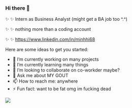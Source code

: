 ### Hi there 👋 
 
 ✨ ✨ Intern as Business Analyst (might get a BA job too ^.^)
 
 ✨ ✨ nothing more than a coding account

 ✨ ✨ https://www.linkedin.com/in/minhhi68

Here are some ideas to get you started:

- 🔭 I’m currently working on many projects
- 🌱 I’m currently learning many things
- 👯 I’m looking to collaborate on co-workder maybe?
- 💬 Ask me about MY GOUT
- 📫 How to reach me: anywhere
- ⚡ Fun fact: want to be fat omg im fucking dead


![](https://komarev.com/ghpvc/?username=minhhi68)

